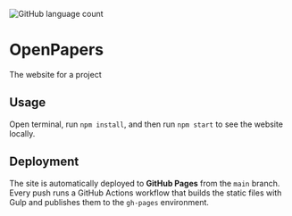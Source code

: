 ![GitHub language count](https://img.shields.io/github/languages/count/atalaydenknalbant/openpapers)

# OpenPapers
The website for a project

## Usage
Open terminal, run `npm install`, and then run `npm start` to see the website locally.

## Deployment
The site is automatically deployed to **GitHub Pages** from the `main` branch. Every push runs a GitHub Actions workflow that builds the static files with Gulp and publishes them to the `gh-pages` environment.
